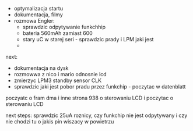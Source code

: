 - optymalizacja startu
- dokumentacja, filmy
- rozmowa Engler:
	- sprawdzic odpytywanie funkchhip
	- bateria 560mAh zamiast 600
	- stary uC w starej seri - sprawdzic prady i LPM jaki jest
	- 
next:
- dokumentacja na dysk
- rozmowwa z nico i mario odnosnie lcd
- zmierzyc LPM3 standby sensor CLK
- sprawdzic jaki jest pobor pradu przez funkchip - poczytac w datenblatt

poczyatc o fram dma i inne
strona 938 o sterowaniu LCD i poczytac o sterowaniu LCD


next steps:
sprawdzic 25uA roznicy, czy funkchip nie jest odpytywany i czy nie chodzi tu o jakis pin wiszacy w powietrzu